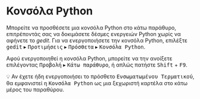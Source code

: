 <!--
Greek translation of Gedit Documentation
Copyright (C) 2009, Free Software Foundation, Inc.
Μάριος Ζηντίλης <m.zindilis@dmajor.org>, 2009.
Simos Xenitellis <simos@gnome.org>, 2011.
Dimitris Spingos (Δημήτρης Σπίγγος) <dmtrs32@gmail.com>, 2013, 2014, 2015.

Translator credits:
Ελληνική μεταφραστική ομάδα GNOME <team@gnome.gr>
Μάριος Ζηντίλης <m.zindilis@dmajor.org>, 2009
Μιχαήλ Κοτσαρίνης <mk73628@hotmail.com>,2009
Βασίλης Τσιβίκης <vasitsiv@hotmail.gr>, 2011
Θάνος Τρυφωνίδης <tomtryf@gmail.com>, 2012, 2014
Δημήτρης Σπίγγος <dmtrs32@gmail.com>, 2013, 2014, 2015
Μαρία Μαυρίδου <mavridou@gmail.com>, 2014
-->

# Κονσόλα Python

Μπορείτε να προσθέσετε μια κονσόλα Python στο κάτω παράθυρο, επιτρέποντάς σας να δοκιμάσετε δέσμες ενεργειών Python χωρίς να αφήνετε το _gedit_. Για να ενεργοποιήσετε την κονσόλα Python, επιλέξτε <kbd><samp>gedit</samp></kbd> ▸ <kbd><samp>Προτιμήσεις</samp></kbd> ▸ <kbd><samp>Πρόσθετα</samp></kbd> ▸ <kbd><samp>Κονσόλα Python</samp></kbd>.

Αφού ενεργοποιηθεί η κονσόλα Python, μπορείτε να την ανοίξετε επιλέγοντας <kbd><samp>Προβολή</samp></kbd> ▸ <kbd><samp>Κάτω παράθυρο</samp></kbd>, ή απλώς πατήστε <kbd>Shift</kbd> + <kbd>F9</kbd>.

:bulb: Αν έχετε ήδη ενεργοποιήσει το πρόσθετο <kbd><samp>Ενσωματωμένου Τερματικού</samp></kbd>, θα εμφανιστεί η <kbd><samp>Κονσόλα Python</samp></kbd> ως μια ξεχωριστή καρτέλα στο κάτω μέρος του παραθύρου.
